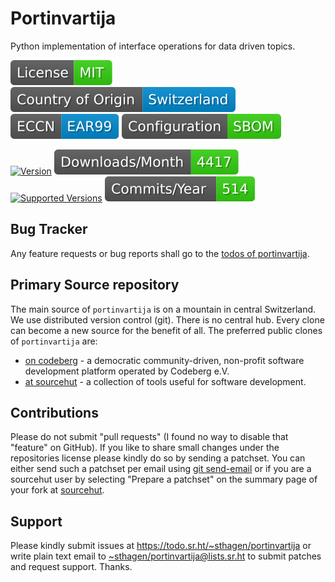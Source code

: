 # Portinvartija

Python implementation of interface operations for data driven topics.

[![license](badges/license-spdx-mit.svg)](https://git.sr.ht/~sthagen/portinvartija/tree/default/item/LICENSE)
[![Country of Origin](badges/country-of-origin-name-switzerland-neutral.svg)](https://git.sr.ht/~sthagen/portinvartija/tree/default/item/COUNTRY-OF-ORIGIN)
[![Export Classification Control Number (ECCN)](badges/export-control-classification-number_eccn-ear99-neutral.svg)](https://git.sr.ht/~sthagen/portinvartija/tree/default/item/EXPORT-CONTROL-CLASSIFICATION-NUMBER)
[![Configuration](badges/configuration-sbom.svg)](third-party/index.html)

[![Version](https://img.shields.io/pypi/v/portinvartija.svg?style=flat)](https://pypi.python.org/pypi/portinvartija/)
[![Downloads](badges/downloads-per-month.svg)](https://pepy.tech/project/portinvartija)
[![Supported Versions](https://img.shields.io/pypi/pyversions/portinvartija.svg?style=flat)](https://pypi.python.org/pypi/portinvartija/)
[![Maintenance Status](badges/commits-per-year.svg)](https://git.sr.ht/~sthagen/portinvartija/log)

## Bug Tracker

Any feature requests or bug reports shall go to the [todos of portinvartija](https://todo.sr.ht/~sthagen/portinvartija).

## Primary Source repository

The main source of `portinvartija` is on a mountain in central Switzerland.
We use distributed version control (git).
There is no central hub.
Every clone can become a new source for the benefit of all.
The preferred public clones of `portinvartija` are:

* [on codeberg](https://codeberg.org/sthagen/portinvartija) - a democratic community-driven, non-profit software development platform operated by Codeberg e.V.
* [at sourcehut](https://git.sr.ht/~sthagen/portinvartija) - a collection of tools useful for software development.

## Contributions

Please do not submit "pull requests" (I found no way to disable that "feature" on GitHub).
If you like to share small changes under the repositories license please kindly do so by sending a patchset.
You can either send such a patchset per email using [git send-email](https://git-send-email.io) or 
if you are a sourcehut user by selecting "Prepare a patchset" on the summary page of your fork at [sourcehut](https://git.sr.ht/).

## Support

Please kindly submit issues at <https://todo.sr.ht/~sthagen/portinvartija> or write plain text email to <~sthagen/portinvartija@lists.sr.ht> to submit patches and request support. Thanks.

